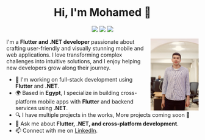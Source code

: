 <h1 align="center">Hi, I'm Mohamed 👋</h1>

<p align="center">
    <a href="[https://twitter.com/mohamed_abusrea](https://www.facebook.com/profile.php?id=100083790041180&mibextid=LQQJ4d)">    <img src="https://img.shields.io/badge/facebook-%231877F2?style=flat&logo=facebook&logoColor=white"/></a>
    <a href="https://www.linkedin.com/in/mohamed-gamal-37910b212"><img src="https://img.shields.io/badge/linkedin-%230177B5?style=flat&logo=linkedin&logoColor=white"/></a>
    <a href="[https://www.instagram.com/mohamed_abusrea](https://www.instagram.com/muhammad.elkerba/profilecard/?igsh=NWhlbTBwY2RrcjQx)"><img src="https://img.shields.io/badge/instagram-%23E4415F?style=flat&logo=instagram&logoColor=white"/></a>
</p>

<img src="https://github.com/mohamedelkerba/My-Portfolio/blob/main/assets/images/myPhoto.jpeg" align="right" width="25%"/>

I'm a **Flutter and .NET developer** passionate about crafting user-friendly and visually stunning mobile and web applications. I love transforming complex challenges into intuitive solutions, and I enjoy helping new developers grow along their journey.

- 🔭 I'm working on full-stack development using **Flutter** and **.NET**.  
- 🌍 Based in **Egypt**, I specialize in building cross-platform mobile apps with **Flutter** and backend services using **.NET**.  
- 🔍 I have multiple projects in the works, More projects coming soon 🚀  
- 💬 Ask me about **Flutter, .NET, and cross-platform development**.  
- 📫 Connect with me on [LinkedIn](https://www.linkedin.com/in/mohamed-gamal-37910b212).
